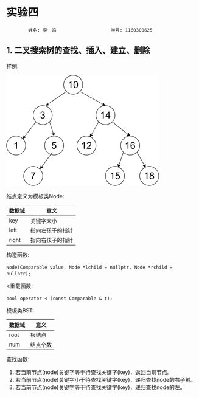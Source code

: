 # 实验四

            姓名: 李一鸣                    学号: 1160300625

## 1. 二叉搜索树的查找、插入、建立、删除

样例:

![BST](./BST.png)

结点定义为模板类Node:

|数据域|意义|
|-|-|
|key|关键字大小|
|left|指向左孩子的指针|
|right|指向右孩子的指针|

构造函数:

`Node(Comparable value, Node *lchild = nullptr, Node *rchild = nullptr);`

<重载函数:

`bool operator < (const Comparable & t);`


模板类BST:

|数据域|意义|
|-|-|
|root|根结点|
|num|结点个数|

查找函数:

1. 若当前节点(node)关键字等于待查找关键字(key)，返回当前节点。
2. 若当前节点(node)关键字小于待查找关键字(key)，递归查找node的右子树。
3. 若当前节点(node)关键字等于待查找关键字(key)，递归查找node的左。
